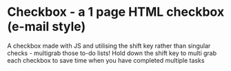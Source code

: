 # Checkbox - a 1 page HTML checkbox (e-mail style)
A checkbox made with JS and utilising the shift key rather than singular checks - multigrab those to-do lists!
Hold down the shift key to multi grab each checkbox to save time when you have completed multiple tasks

